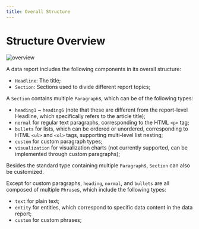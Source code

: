 ```yaml
---
title: Overall Structure
---
```


# Structure Overview

![overview](https://gw.alipayobjects.com/mdn/rms_e59602/afts/img/A*QpAmQYCQL2cAAAAAAAAAAAAAARQnAQ)

A data report includes the following components in its overall structure:

- `Headline`: The title;
- `Section`: Sections used to divide different report topics;

A `Section` contains multiple `Paragraph`s, which can be of the following types:

- `heading1` ~ `heading6` (note that these are different from the report-level Headline, which specifically refers to the article title);
- `normal` for regular text paragraphs, corresponding to the HTML `<p>` tag;
- `bullets` for lists, which can be ordered or unordered, corresponding to HTML `<ul>` and `<ol>` tags, supporting multi-level list nesting;
- `custom` for custom paragraph types;
- `visualization` for visualization charts (not currently supported, can be implemented through custom paragraphs);

Besides the standard type containing multiple `Paragraph`s, `Section` can also be customized.

Except for custom paragraphs, `heading`, `normal`, and `bullets` are all composed of multiple `Phrase`s, which include the following types:

- `text` for plain text;
- `entity` for entities, which correspond to specific data content in the data report;
- `custom` for custom phrases;
